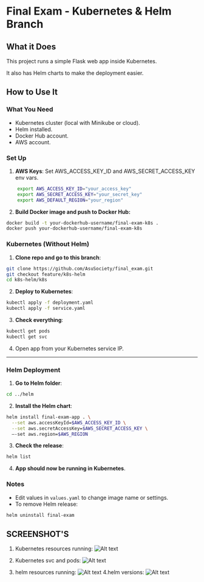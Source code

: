 # Final Exam - Kubernetes & Helm Branch

## What it Does

This project runs a simple Flask web app inside Kubernetes.

It also has Helm charts to make the deployment easier.

## How to Use It

### What You Need

- Kubernetes cluster (local with Minikube or cloud).
- Helm installed.
- Docker Hub account.
- AWS account.

### Set Up

1.  **AWS Keys**: Set AWS_ACCESS_KEY_ID and AWS_SECRET_ACCESS_KEY env vars.

```bash
    export AWS_ACCESS_KEY_ID="your_access_key"
    export AWS_SECRET_ACCESS_KEY="your_secret_key"
    export AWS_DEFAULT_REGION="your_region"
```

2. **Build Docker image and push to Docker Hub:**

```bash
docker build -t your-dockerhub-username/final-exam-k8s .
docker push your-dockerhub-username/final-exam-k8s
```

### Kubernetes (Without Helm)

1. **Clone repo and go to this branch**:

```bash
git clone https://github.com/AsuSociety/final_exam.git
git checkout feature/k8s-helm
cd k8s-helm/k8s
```

2. **Deploy to Kubernetes**:

```bash
kubectl apply -f deployment.yaml
kubectl apply -f service.yaml
```

3. **Check everything**:

```bash
kubectl get pods
kubectl get svc
```

4. Open app from your Kubernetes service IP.

---

### Helm Deployment

1. **Go to Helm folder**:

```bash
cd ../helm
```

2. **Install the Helm chart**:

```bash
helm install final-exam-app . \
  --set aws.accessKeyId=$AWS_ACCESS_KEY_ID \
  --set aws.secretAccessKey=$AWS_SECRET_ACCESS_KEY \
  —-set aws.region=$AWS_REGION

```

3. **Check the release**:

```bash
helm list
```

4. **App should now be running in Kubernetes**.

### Notes

- Edit values in `values.yaml` to change image name or settings.
- To remove Helm release:

```bash
helm uninstall final-exam
```

## SCREENSHOT'S

1. Kubernetes resources running:
   ![Alt text](https://github.com/AsuSociety/final_exam/blob/feature/k8s/k8s/screenshots/k8s.png)

2. Kubernetes svc and pods:
   ![Alt text](https://github.com/AsuSociety/final_exam/blob/feature/k8s/k8s/screenshots/k8s-svc-pods.png)

3. helm resources running:
   ![Alt text](https://github.com/AsuSociety/final_exam/blob/feature/k8s/k8s/screenshots/helm.png)
   4.helm versions:
   ![Alt text](https://github.com/AsuSociety/final_exam/blob/feature/k8s/k8s/screenshots/helm-versions.png)
